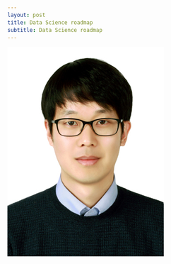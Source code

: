 ```yaml
---
layout: post
title: Data Science roadmap
subtitle: Data Science roadmap
---
```


![alt text](img/photo.jpg)
